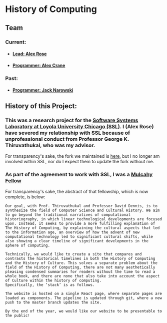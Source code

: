 # History of Computing

## Team
### Current:
* #### [Lead: Alex Rose](https://acrose99.github.io/PersonalWebsite/)
* #### [Programmer: Alex Crane](https://github.com/alexandratcrane)
  
### Past: 
* #### [Programmer: Jack Narowski](https://github.com/JackNarowski)

## History of this Project:

### This was a research project for the [Software Systems Laboratory at Loyola University Chicago (SSL)](https://ssl.cs.luc.edu/). I (Alex Rose) have severed my relationship with SSL because of unprofessional conduct from Professor George K. Thiruvathukal, who was my advisor.

For transparency's sake, the fork we maintained is [here](https://github.com/SoftwareSystemsLaboratory/HistoryOfComputing), but I no longer am involved within SSL, nor do I expect them to update the fork without me.

### As part of the agreement to work with SSL, I was a [Mulcahy Fellow](https://www.luc.edu/cas/academics_mulcahyscholarship.shtml)

For transparency's sake, the abstract of that fellowship, which is now complete, is below:

```
Our goal, with Prof. Thiruvathukal and Professor David Dennis, is to synthesize the field of Computer Science and Cultural History. We aim to go beyond the traditional narratives of computational historiography, in which linear technological developments are focused upon. Instead, it seeks to provide a more fulfilling explanation of The History of Computing, by explaining the cultural aspects that led to the information age, an overview of how the advent of new computational technology led to significant cultural shifts, while also showing a clear timeline of significant developments in the sphere of computing.
 
Technically, we would like to create a site that compares and contrasts the historical timelines in both the History of Computing and the History of Culture. This solves a separate problem about the field of the History of Computing, there are not many aesthetically pleasing condensed summaries for readers without the time to read a whole book, and there are none that also take into account the aspect of Culture within the history of computing.
Specifically, the ‘stack’ is as follows. 
 
The website is hosted on a single React page, where separate pages are loaded as components. The pipeline is updated through git, where a new push to the master branch updates the site.

By the end of the year, we would like our website to be presentable to the public!
```
